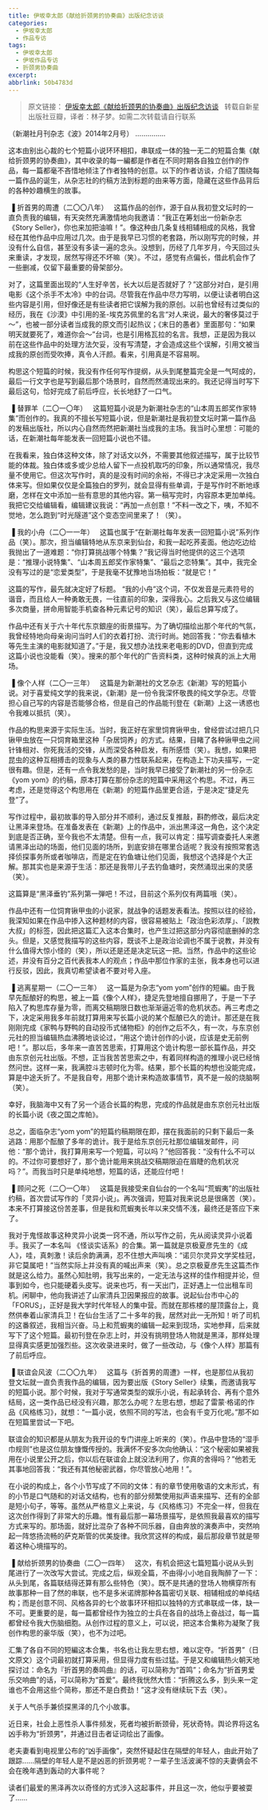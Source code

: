```yaml
---
title: 伊坂幸太郎《献给折颈男的协奏曲》出版纪念访谈
categories:
  - 伊坂幸太郎
  - 作品专访
tags:
  - 伊坂幸太郎
  - 伊坂作品专访
  - 折颈男协奏曲
excerpt: 
abbrlink: 50b4783d
---
```

> 原文链接：
[伊坂幸太郎《献给折颈男的协奏曲》出版纪念访谈](https://site.douban.com/newstarpress/widget/notes/9970652/note/557335292/)
&nbsp;
转载自新星出版社豆瓣，译者：林子梦。如需二次转载请自行联系

（新潮社月刊杂志《波》2014年2月号）
……………

这本由别出心裁的七个短篇小说环环相扣，串联成一体的独一无二的短篇合集《献给折颈男的协奏曲》，其中收录的每一編都是作者在不同时期各自独立创作的作品，每一篇都毫不吝惜地倾注了作者独特的创意。以下的作者访谈，介绍了围绕每一篇作品的诞生，从杂志社的约稿方法到标题的由来等方面，隐藏在这些作品背后的各种妙趣横生的故事。

&nbsp;
▌折首男的周遭（二〇〇八年）
&nbsp;
这篇作品的创作，源于自从我初登文坛时的一直负责我的编辑，有天突然充满激情地向我邀请：“我正在筹划出一份新杂志《Story Seller》，你也来加把油嘛！”。像这种由几条复线相辅相成的风格，我曾经在其他作品中应用过几次。由于是我早已习惯的老套路，所以刚写完的时候，并没有什么自信，甚至没有多读一遍的念头。没想到，历经了几年岁月，今天回过头来重读，才发现，居然写得还不坏嘛（笑）。不过，感觉有点偏长，借此机会作了一些删减，仅留下最重要的骨架部分。

对了，这篇里面出现的“人生好辛苦，长大以后是否就好了？”这部分对白，是引用电影《这个杀手不太冷》中的台词。尽管我在作品中尽力写明，以便让读者明白这些内容是引用，但好像还是有些读者把它误解为我的原创。以前也曾经有过类似的经历，我在《沙漠》中引用的圣-埃克苏佩里的名言“对人来说，最大的奢侈莫过于～”，也被一部分读者当成我的原文而引起热议；《末日的愚者》里面那句：“如果明天就要死了，难道你会～”台词，也是引用格瓦拉的名言。我想，正是因为我以前在这些作品中的处理方法欠妥，没有写清楚，才会造成这些个误解，引用文被当成我的原创而受吹捧，真令人汗颜。看来，引用真是不容易啊。

构思这个短篇的时候，我没有作任何写作提纲，从头到尾整篇完全是一气呵成的，最后一行文字也是写到最后那个场景时，自然而然涌现出来的。我还记得当时写下最后这句，恰好完成了前后呼应，长长地舒了一口气。

&nbsp;
▌替罪羊（二〇一〇年）
&nbsp;
这篇短篇小说是为新潮社杂志的“山本周五郎奖作家特集”而创作的。我真的不擅长写短篇小说，但是新潮社是我初登文坛时第一篇作品的发稿出版社，所以内心自然而然把新潮社当成我的主场。我当时心里想：可能的话，在新潮社每年能发表一回短篇小说也不错。

在我看来，独白体这种文体，除了对话文以外，不需要其他叙述描写，属于比较节能的体裁。独白体或多或少总给人留下一点投机取巧的印象，所以通常情况，我尽量不使用它。但这次写作时，真的是没有时间的余裕，不得已才决定采用一次独白体来写。但如果仅仅是全篇独白的罗列，就会显得有些单调，于是写作时不断地琢磨，怎样在文中添加一些有意思的其他内容。第一稿写完时，内容原本更加单纯。我把它交给编辑看，编辑建议我说：“再加一点创意！”不料一改之下，咦，不知不觉地，怎么跑到“时光隧道”这个变态空间里来了！（笑）。

&nbsp;
▌我的小舟（二〇一一年）
&nbsp;
这篇也属于“在新潮社每年发表一回短篇小说”系列作品（笑）。那次，担当编辑特地从东京来到仙台，和我一起吃荞麦面。他边吃边给我抛出了一道难题：“你打算挑战哪个特集？”我记得当时他提供的这三个选项是：“推理小说特集”、“山本周五郎奖作家特集”、“最后之恋特集”。其中，我完全没有写过的是“恋爱类型”，于是我毫不犹豫地当场拍板：“就是它！”

这篇的写作，最先就决定好了标题。 “我的小舟”这个词，不仅发音是元素符号的谐音，而且给人一种勇敢无畏，一往直前的印象，深得我心。之后我又与这位编辑多次商量，拼命用智能手机查各种元素记号的知识（笑），最后总算写成了。

作品中还有关于六十年代东京銀座的街景描写。为了确切描绘出那个年代的气氛，我曾经特地向母亲询问当时人们的衣着打扮、流行时尚。她回答我：“你去看植木等先生主演的电影就知道了。”于是，我又想办法找来老电影的DVD，但直到完成这篇小说也没能看（笑）。搜来的那个年代的广告资料类，这种时候真的派上大用场。

&nbsp;
▌像个人样（二〇一三年）
&nbsp;
这篇是为新潮社的文艺杂志《新潮》写的短篇小说。对于喜爱纯文学的我来说，《新潮》是一份令我深怀敬畏的纯文学杂志。尽管担心自己写的内容是否能够合格，但是自己的作品能刊登在《新潮》上这一诱惑也令我难以抵抗（笑）。

作品的构思来源于实际生活。当时，我正好在家里饲育锹甲虫，曾经尝试过把几只锹甲虫放在一只饲育箱里这种「杂居饲养」的方式。结果，目睹了各种锹甲虫之间针锋相对、你死我活的交锋，从而深受各种启发，有所感悟（笑）。我想，如果把昆虫的这种互相搏击的现象与人类的暴力性联系起来，在构造上下功夫描写，一定很有趣。但是，还有一点令我发愁的是，当时我早已接受了新潮社的另一份杂志《yom yom》的约稿，原本打算在那份杂志的短篇中采用这个构思。不过，再三考虑，还是觉得这个构思用在《新潮》的短篇作品里更合适，于是决定“捷足先登”了。

写作过程中，最初故事的导入部分并不顺利，通过反复推敲，斟酌修改，最后决定让黑泽来登场。在准备发表在《新潮》上的作品中，派出黒泽这一角色，这个决定到底是否正确，至今我也不太清楚。但有一点，我可以肯定：描写调查委托人来邀请黑泽出动的场面，他们见面的场所，到底安排在哪里合适呢？我没有按照常套选择侦探事务所或者咖啡店，而是定在钓鱼塘让他们见面，我想这个选择是个大正解。那其实也是来源于生活：那还是我带儿子去钓鱼塘时，突然涌现出来的灵感（笑）。

这篇算是“黑泽垂钓”系列第一弾吧！不过，目前这个系列仅有两篇哦（笑）。

作品中还有一位饲育锹甲虫的小说家，就战争的话题发表看法。按照以往的经验，我深知如果在作品中掺入这种题材的内容，很容易被贴上「政治色彩浓厚」、「説教大叔」的标签，因此把这篇汇入这本合集时，也产生过把这部分内容彻底删掉的念头。但是，又感觉我描写的这些内容，既谈不上是政治论调也不属于说教，并没有什么值得大惊小怪的（笑），所以还是还是决定玩这一把。当然，作品中的这些论述，并没有百分之百代表我本人的观点；作品中那位作家的主张，我本身也可以进行反驳，因此，我真切希望读者不要对号入座。

&nbsp;
▌逃离星期一（二〇一三年）
&nbsp;
这一篇是为杂志“yom yom”创作的短編。由于我早先酝酿好的构思，被上一篇《像个人样》，捷足先登地擅自挪用了，于是一下子陷入了构思库存量为零，而离交稿期限日数也渐渐逼近零的危机状态。再三考虑之下，决定采用我多年前就打算用来写长篇小说的某个酝酿已久的诡计。那还是在我刚刚完成《家鸭与野鸭的自动投币式储物柜》的创作之后不久，有一次，与东京创元社的担当编辑热血沸腾地谈论过，“用这个诡计创作的小说，应该是史无前例吧！”。那以后，多年来一直苦苦思索，打算用这个诡计构思一部长篇作品，并交由东京创元社出版。不想，正当我苦苦思索之中，有着同样构造的推理小说已经悄然问世。这样一来，我满腔斗志顿时化为零。结果，那个长篇的构想也没能完成，算是中途夭折了。不是我自夸，用那个诡计来构造故事情节，真不是一般的烧脑啊（笑）。

幸好，我脑海中又有了另一个适合长篇的构思，完成的作品就是由东京创元社出版的长篇小说《夜之国之库帕》。

总之，面临杂志“yom yom”的短篇约稿期限在即，摆在我面前的只剩下最后一条逃路：用那个酝酿了多年的诡计。我于是给东京创元社那位编辑发邮件，问他：“那个诡计，我打算用来写一个短篇，可以吗？”他回答我：“没有什么不可以的。不过你可要想好了，那个诡计能用来挑战交稿期限迫在眉睫的危机状况吗？”。而我当时只是单纯地想，短篇的话，还能应付吧！

&nbsp;
▌顾问之死（二〇一〇年）
&nbsp;
这篇是我接受来自仙台的一个名叫“荒蝦夷”的出版社约稿，首次尝试写作的「灵异小说」。再次强调，短篇对我来说总是很痛苦（笑）。本来不打算接这份苦差事，但是我和荒蝦夷长年以来交情不浅，最终还是答应下来了。

我对于鬼怪故事这种灵异小说类一窍不通，所以写作之前，先从阅读灵异小说着手。我买了一本名叫 《怪谈实话系》的合集。第一篇就是京极夏彦先生的《成人》，哇，真刺激！读后余韵满满，忍不住想大声叫唤：“诺贝尔灵异文学奖桂冠，非它莫属吧！”当然实际上并没有真的喊出声来（笑）。总之京极夏彦先生这篇杰作就是这么给力。虽然心知肚明，我写出来的，一定无法与这样的佳作相提并论，但事到如今，也只能硬着头皮写。说来也巧，有一天出门，正好遇上一位出租车司机。闲聊中，他向我讲述了山家清兵卫因果报应的故事。说起仙台市中心的「FORUS」，正好是我大学时代年轻人的集中营。而就在那栋楼的屋顶露台上，竟然供奉着山家清兵卫！在仙台生活了二十多年的我，居然对此一无所知！听了司机的这番叙述，我相当兴奋。马上和荒蝦夷的编辑一起来到现场，实地参拜，后来就写下了这个短篇。最初刊登在杂志上时，并没有挑明登场人物就是黑泽，那样处理显得真实感更加强烈些。这次收录进来时，做了一些改动，与《像个人样》那篇有了前后呼应。

&nbsp;
▌联谊会风波（二〇〇九年）
&nbsp;
这篇与《折首男的周遭》一样，也是那位从我初登文坛就一直负责我作品的编辑，因为要出版《Story Seller》续集，而邀请我写的短篇小说。那个时候，我对于写通常类型的娱乐小说，有起承转合、再有个意外结局，这一类作品已经没有兴趣，那怎么办呢？左思右想，想起了雷蒙·格诺的作品《风格练习》，就想：“一篇小说，依照不同的写法，也会有千变万化呢。”那不如在短篇里尝试一下吧。

联谊会的知识都是从朋友为我开设的专门讲座上听来的（笑）。作品中登场的“湿手巾规则”也是这位朋友慷慨传授的。我满怀不安多次向他确认：“这个秘密如果被我用在小说里公开之后，你以后在联谊会上就没法利用了，你真的舍得吗？”他若无其事地回答我：“我还有其他秘密武器，你尽管放心地用！”。

在小说的构成上，各个小节写成了不同的文体：有的章节使用敬语的文末形式，有的小节是口气随和的对话文结构，也有的部分频繁使用拟声语来描写、还有的全部是短小句子，等等。虽然从严格意义上来说，与《风格练习》不完全一样，但我在这次创作得到了非常大的乐趣。惟有最后那一幕场景描写，是依照我最喜欢的描写方式来写的。那场面，就好比混杂了各种不同乐器，自由奔放的演奏声中，突然响起一阵悠扬流畅的萨克斯管的优美旋律。我欣赏这样的构成，最后那段章节就是带着这种心境描写的。

&nbsp;
▌献给折颈男的协奏曲（二〇一四年）
&nbsp;
这次，有机会把这七篇短篇小说从头到尾进行了一次改写大尝试。完成之后，纵观全篇，不由得小小地自我陶醉了一下：从头到尾，各篇联结得还算有那么些特色（笑）。既不是共通的登场人物横穿所有故事那种一目了然的串联，也不是多米诺牌那种各篇密切关联、相辅相成的单纯结构；而是创意不同、风格各异的七个故事环环相扣以独特的方式串联成一体，缺一不可。更重要的是，每一篇都曾经作为独立的士兵在各自的战场上奋战过，每一篇都曾经令我大伤脑细胞。从创作过程的意义上，可以说，把这本合集称为凝聚了我创作构思的豪华版（笑），也不为过吧。

汇集了各自不同的短編这本合集，书名也让我左思右想，难以定夺。“折首男”（日文原文）这个词最初就打算采用，但显得力度有些过猛。于是又和编辑热火朝天地探讨过：命名为『折首男的奏鸣曲』的话，可以简称为“首鸣”；命名为“折首男爱乐交响曲”的话，可以简称为“首爱”。最终我恍然大悟：“折腾这么多，到头来一定谁也不会用这些个简称，那还不是白费劲！”这才没有继续玩下去（笑）。


关于人气杀手兼侦探黑泽的几个小故事。

近日来，社会上恶性杀人事件频发，死者均被折断颈骨，死状奇特。舆论界将这名凶手称为“折颈男”，并通过目击者证词绘出了画像。

老夫妻看到电视里公布的“凶手画像”，突然怀疑起住在隔壁的年轻人，由此开始了跟踪……隔壁的年轻人是不是凶恶的折颈男呢？一辈子生活波澜不惊的夫妻俩会不会在晚年遇到轰动的大事件呢？

读者们最爱的黑泽再次以奇怪的方式涉入这起事件，并且这一次，他似乎要被耍了…… 
